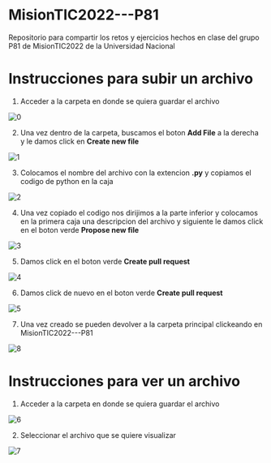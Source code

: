 # MisionTIC2022---P81
Repositorio para compartir los retos y ejercicios hechos en clase del grupo P81 de MisionTIC2022 de la Universidad Nacional

# Instrucciones para subir un archivo

1. Acceder a la carpeta en donde se quiera guardar el archivo

![0](https://github.com/Juan-Motta/MisionTIC2022---P81/blob/main/img/00.PNG)

2. Una vez dentro de la carpeta, buscamos el boton **Add File** a la derecha y le damos click en **Create new file**

![1](https://github.com/Juan-Motta/MisionTIC2022---P81/blob/main/img/11.PNG)

3. Colocamos el nombre del archivo con la extencion **.py** y copiamos el codigo de python en la caja

![2](https://github.com/Juan-Motta/MisionTIC2022---P81/blob/main/img/22.PNG)

4. Una vez copiado el codigo nos dirijimos a la parte inferior y colocamos en la primera caja una descripcion del archivo y siguiente le damos click en el boton verde **Propose new file**

![3](https://github.com/Juan-Motta/MisionTIC2022---P81/blob/main/img/33.PNG)

5. Damos click en el boton verde **Create pull request**

![4](https://github.com/Juan-Motta/MisionTIC2022---P81/blob/main/img/44.PNG)

6. Damos click de nuevo en el boton verde **Create pull request**

![5](https://github.com/Juan-Motta/MisionTIC2022---P81/blob/main/img/55.PNG)

7. Una vez creado se pueden devolver a la carpeta principal clickeando en MisionTIC2022---P81

![8](https://github.com/Juan-Motta/MisionTIC2022---P81/blob/main/img/88.PNG)


# Instrucciones para ver un archivo

1. Acceder a la carpeta en donde se quiera guardar el archivo

![6](https://github.com/Juan-Motta/MisionTIC2022---P81/blob/main/img/00.PNG)

2. Seleccionar el archivo que se quiere visualizar

![7](https://github.com/Juan-Motta/MisionTIC2022---P81/blob/main/img/66.PNG)
